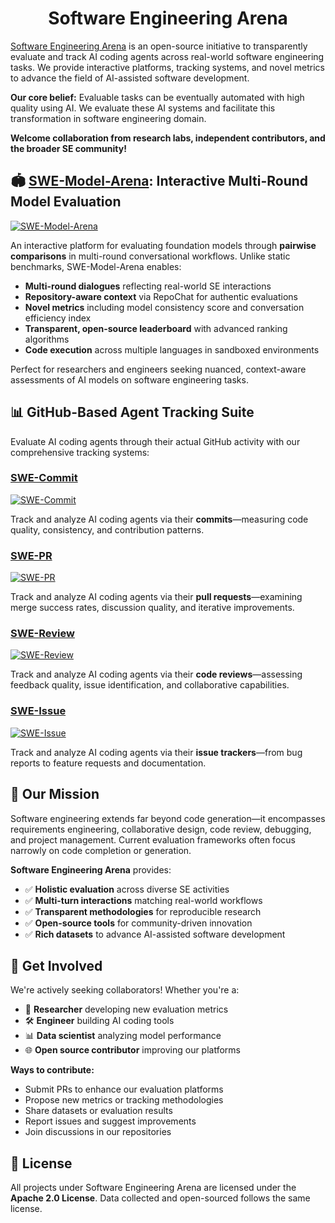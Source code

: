 <div align="center">

# Software Engineering Arena

</div>

[Software Engineering Arena](https://huggingface.co/SWE-Arena) is an open-source initiative to transparently evaluate and track AI coding agents across real-world software engineering tasks. We provide interactive platforms, tracking systems, and novel metrics to advance the field of AI-assisted software development. 

**Our core belief:** Evaluable tasks can be eventually automated with high quality using AI. We evaluate these AI systems and facilitate this transformation in software engineering domain.

**Welcome collaboration from research labs, independent contributors, and the broader SE community!**

## 🏟️ [SWE-Model-Arena](https://github.com/Software-Engineering-Arena/SWE-Model-Arena): Interactive Multi-Round Model Evaluation

[![SWE-Model-Arena](https://img.shields.io/badge/🏟️-Try%20SWE--Model--Arena-blue?style=for-the-badge)](https://huggingface.co/spaces/SWE-Arena/Software-Engineering-Arena)

An interactive platform for evaluating foundation models through **pairwise comparisons** in multi-round conversational workflows. Unlike static benchmarks, SWE-Model-Arena enables:

- **Multi-round dialogues** reflecting real-world SE interactions
- **Repository-aware context** via RepoChat for authentic evaluations
- **Novel metrics** including model consistency score and conversation efficiency index
- **Transparent, open-source leaderboard** with advanced ranking algorithms
- **Code execution** across multiple languages in sandboxed environments

Perfect for researchers and engineers seeking nuanced, context-aware assessments of AI models on software engineering tasks.

## 📊 GitHub-Based Agent Tracking Suite

Evaluate AI coding agents through their actual GitHub activity with our comprehensive tracking systems:

### [SWE-Commit](https://github.com/Software-Engineering-Arena/SWE-Commit) 
[![SWE-Commit](https://img.shields.io/badge/🏟️-Try%20SWE--Commit-red?style=for-the-badge)](https://huggingface.co/spaces/SWE-Arena/SWE-Commit)

Track and analyze AI coding agents via their **commits**—measuring code quality, consistency, and contribution patterns.

### [SWE-PR](https://github.com/Software-Engineering-Arena/SWE-PR) 
[![SWE-PR](https://img.shields.io/badge/🏟️-Try%20SWE--PR-purple?style=for-the-badge)](https://huggingface.co/spaces/SWE-Arena/SWE-PR)

Track and analyze AI coding agents via their **pull requests**—examining merge success rates, discussion quality, and iterative improvements.

### [SWE-Review](https://github.com/Software-Engineering-Arena/SWE-Review) 
[![SWE-Review](https://img.shields.io/badge/🏟️-Try%20SWE--Review-green?style=for-the-badge)](https://huggingface.co/spaces/SWE-Arena/SWE-Review)

Track and analyze AI coding agents via their **code reviews**—assessing feedback quality, issue identification, and collaborative capabilities.

### [SWE-Issue](https://github.com/Software-Engineering-Arena/SWE-Issue) 
[![SWE-Issue](https://img.shields.io/badge/🏟️-Try%20SWE--Issue-yellow?style=for-the-badge)](https://huggingface.co/spaces/SWE-Arena/SWE-Issue)

Track and analyze AI coding agents via their **issue trackers**—from bug reports to feature requests and documentation.

## 🎯 Our Mission

Software engineering extends far beyond code generation—it encompasses requirements engineering, collaborative design, code review, debugging, and project management. Current evaluation frameworks often focus narrowly on code completion or generation. 

**Software Engineering Arena** provides:

- ✅ **Holistic evaluation** across diverse SE activities
- ✅ **Multi-turn interactions** matching real-world workflows  
- ✅ **Transparent methodologies** for reproducible research
- ✅ **Open-source tools** for community-driven innovation
- ✅ **Rich datasets** to advance AI-assisted software development

## 🤝 Get Involved

We're actively seeking collaborators! Whether you're a:
- 🔬 **Researcher** developing new evaluation metrics
- 🛠️ **Engineer** building AI coding tools
- 📊 **Data scientist** analyzing model performance
- 🌐 **Open source contributor** improving our platforms

**Ways to contribute:**
- Submit PRs to enhance our evaluation platforms
- Propose new metrics or tracking methodologies  
- Share datasets or evaluation results
- Report issues and suggest improvements
- Join discussions in our repositories

## 📄 License

All projects under Software Engineering Arena are licensed under the **Apache 2.0 License**. Data collected and open-sourced follows the same license.
